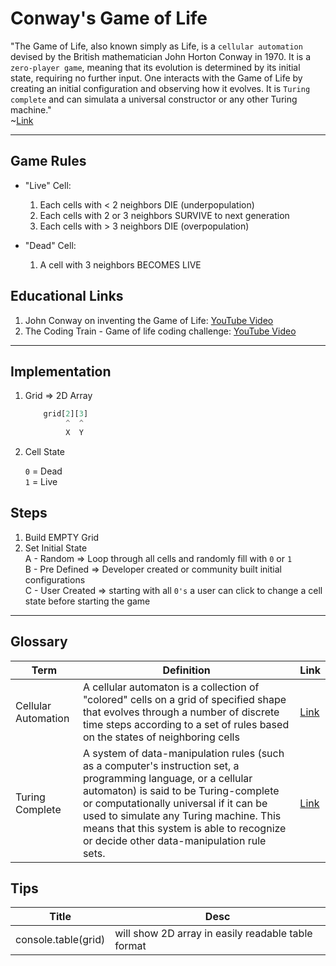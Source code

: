 # Conway's Game of Life

"The Game of Life, also known simply as Life, is a `cellular automation` devised by the British mathematician John Horton Conway in 1970. It is a `zero-player game`, meaning that its evolution is determined by its initial state, requiring no further input. One interacts with the Game of Life by creating an initial configuration and observing how it evolves. It is `Turing complete` and can simulata a universal constructor or any other Turing machine."  
        ~[Link](https://en.wikipedia.org/wiki/Conway%27s_Game_of_Life)

--- 

## Game Rules
- "Live" Cell:  

    1. Each cells with < 2 neighbors DIE (underpopulation)
    2. Each cells with 2 or 3 neighbors SURVIVE to next generation
    3. Each cells with > 3 neighbors DIE (overpopulation)

- "Dead" Cell:

    1. A cell with 3 neighbors BECOMES LIVE

## Educational Links
1. John Conway on inventing the Game of Life: [YouTube Video](https://www.youtube.com/watch?v=R9Plq-D1gEk)
2. The Coding Train - Game of life coding challenge: [YouTube Video](https://www.youtube.com/watch?v=FWSR_7kZuYg)

--- 

## Implementation

1. Grid => 2D Array

    ```javascript
        grid[2][3]
             ^  ^
             X  Y 
    ```
2. Cell State

    `0` = Dead  
    `1` = Live

## Steps
1. Build EMPTY Grid 
2. Set Initial State  
    A - Random => Loop through all cells and randomly fill with `0` or `1`  
    B - Pre Defined => Developer created or community built initial configurations    
    C - User Created => starting with all `0's` a user can click to change a cell state before starting the game 

--- 

## Glossary
| Term                | Definition | Link                                                            | 
| ---                 | ---        | ---                                                             | 
| Cellular Automation | A cellular automaton is a collection of "colored" cells on a grid of specified shape that evolves through a number of discrete time steps according to a set of rules based on the states of neighboring cells        | [Link](https://mathworld.wolfram.com/CellularAutomaton.html)    |
|  Turing Complete    |  A system of data-manipulation rules (such as a computer's instruction set, a programming language, or a cellular automaton) is said to be Turing-complete or computationally universal if it can be used to simulate any Turing machine. This means that this system is able to recognize or decide other data-manipulation rule sets.   | [Link](https://en.wikipedia.org/wiki/Turing_completeness)               |

## Tips
| Title                 | Desc                                                  | 
| ---                   | ---                                                   |
| console.table(grid)   | will show 2D array in easily readable table format    |
 